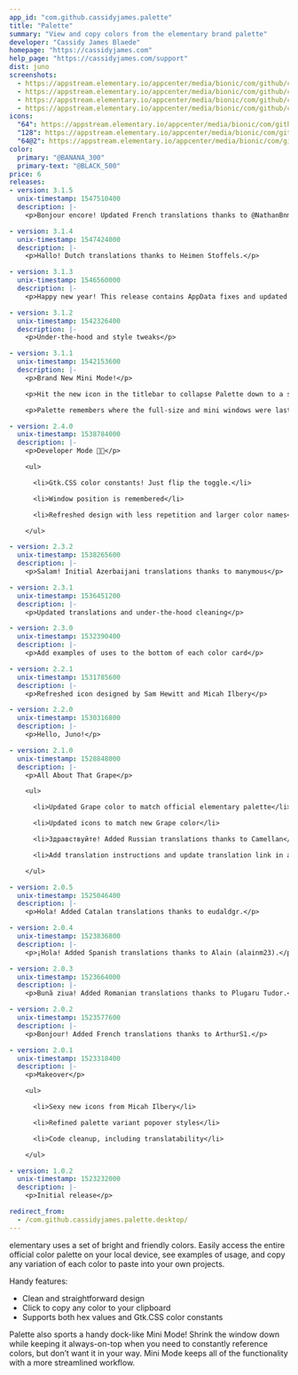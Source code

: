```yaml
---
app_id: "com.github.cassidyjames.palette"
title: "Palette"
summary: "View and copy colors from the elementary brand palette"
developer: "Cassidy James Blaede"
homepage: "https://cassidyjames.com"
help_page: "https://cassidyjames.com/support"
dist: juno
screenshots:
  - https://appstream.elementary.io/appcenter/media/bionic/com/github/cassidyjames.palette/B3ADC2BB923700243CAA058A53857F87/screenshots/image-1_orig.png
  - https://appstream.elementary.io/appcenter/media/bionic/com/github/cassidyjames.palette/B3ADC2BB923700243CAA058A53857F87/screenshots/image-2_orig.png
  - https://appstream.elementary.io/appcenter/media/bionic/com/github/cassidyjames.palette/B3ADC2BB923700243CAA058A53857F87/screenshots/image-3_orig.png
  - https://appstream.elementary.io/appcenter/media/bionic/com/github/cassidyjames.palette/B3ADC2BB923700243CAA058A53857F87/screenshots/image-4_orig.png
icons:
  "64": https://appstream.elementary.io/appcenter/media/bionic/com/github/cassidyjames.palette/B3ADC2BB923700243CAA058A53857F87/icons/64x64/com.github.cassidyjames.palette_com.github.cassidyjames.palette.png
  "128": https://appstream.elementary.io/appcenter/media/bionic/com/github/cassidyjames.palette/B3ADC2BB923700243CAA058A53857F87/icons/128x128/com.github.cassidyjames.palette_com.github.cassidyjames.palette.png
  "64@2": https://appstream.elementary.io/appcenter/media/bionic/com/github/cassidyjames.palette/B3ADC2BB923700243CAA058A53857F87/icons/64x64@2/com.github.cassidyjames.palette_com.github.cassidyjames.palette.png
color:
  primary: "@BANANA_300"
  primary-text: "@BLACK_500"
price: 6
releases:
- version: 3.1.5
  unix-timestamp: 1547510400
  description: |-
    <p>Bonjour encore! Updated French translations thanks to @NathanBnm.</p>

- version: 3.1.4
  unix-timestamp: 1547424000
  description: |-
    <p>Hallo! Dutch translations thanks to Heimen Stoffels.</p>

- version: 3.1.3
  unix-timestamp: 1546560000
  description: |-
    <p>Happy new year! This release contains AppData fixes and updated Spanish translations.</p>

- version: 3.1.2
  unix-timestamp: 1542326400
  description: |-
    <p>Under-the-hood and style tweaks</p>

- version: 3.1.1
  unix-timestamp: 1542153600
  description: |-
    <p>Brand New Mini Mode!</p>

    <p>Hit the new icon in the titlebar to collapse Palette down to a small docked always-on-top window, perfect for keeping it around as part of your workflow. All of the same functionality is available, just more out of the way.</p>

    <p>Palette remembers where the full-size and mini windows were last open, so drag the mini window to whichever side of the display works best for you.</p>

- version: 2.4.0
  unix-timestamp: 1538784000
  description: |-
    <p>Developer Mode 👩‍💻</p>

    <ul>

      <li>Gtk.CSS color constants! Just flip the toggle.</li>

      <li>Window position is remembered</li>

      <li>Refreshed design with less repetition and larger color names</li>

    </ul>

- version: 2.3.2
  unix-timestamp: 1538265600
  description: |-
    <p>Salam! Initial Azerbaijani translations thanks to manymous</p>

- version: 2.3.1
  unix-timestamp: 1536451200
  description: |-
    <p>Updated translations and under-the-hood cleaning</p>

- version: 2.3.0
  unix-timestamp: 1532390400
  description: |-
    <p>Add examples of uses to the bottom of each color card</p>

- version: 2.2.1
  unix-timestamp: 1531785600
  description: |-
    <p>Refreshed icon designed by Sam Hewitt and Micah Ilbery</p>

- version: 2.2.0
  unix-timestamp: 1530316800
  description: |-
    <p>Hello, Juno!</p>

- version: 2.1.0
  unix-timestamp: 1528848000
  description: |-
    <p>All About That Grape</p>

    <ul>

      <li>Updated Grape color to match official elementary palette</li>

      <li>Updated icons to match new Grape color</li>

      <li>Здравствуйте! Added Russian translations thanks to Camellan</li>

      <li>Add translation instructions and update translation link in app data</li>

    </ul>

- version: 2.0.5
  unix-timestamp: 1525046400
  description: |-
    <p>Hola! Added Catalan translations thanks to eudaldgr.</p>

- version: 2.0.4
  unix-timestamp: 1523836800
  description: |-
    <p>¡Hola! Added Spanish translations thanks to Alain (alainm23).</p>

- version: 2.0.3
  unix-timestamp: 1523664000
  description: |-
    <p>Bună ziua! Added Romanian translations thanks to Plugaru Tudor.</p>

- version: 2.0.2
  unix-timestamp: 1523577600
  description: |-
    <p>Bonjour! Added French translations thanks to ArthurS1.</p>

- version: 2.0.1
  unix-timestamp: 1523318400
  description: |-
    <p>Makeover</p>

    <ul>

      <li>Sexy new icons from Micah Ilbery</li>

      <li>Refined palette variant popover styles</li>

      <li>Code cleanup, including translatability</li>

    </ul>

- version: 1.0.2
  unix-timestamp: 1523232000
  description: |-
    <p>Initial release</p>

redirect_from:
  - /com.github.cassidyjames.palette.desktop/
---
```

<p>elementary uses a set of bright and friendly colors. Easily access the entire official color palette on your local device, see examples of usage, and copy any variation of each color to paste into your own projects.</p>
<p>Handy features:</p>
<ul>
  <li>Clean and straightforward design</li>
  <li>Click to copy any color to your clipboard</li>
  <li>Supports both hex values and Gtk.CSS color constants</li>
</ul>
<p>Palette also sports a handy dock-like Mini Mode! Shrink the window down while keeping it always-on-top when you need to constantly reference colors, but don’t want it in your way. Mini Mode keeps all of the functionality with a more streamlined workflow.</p>
